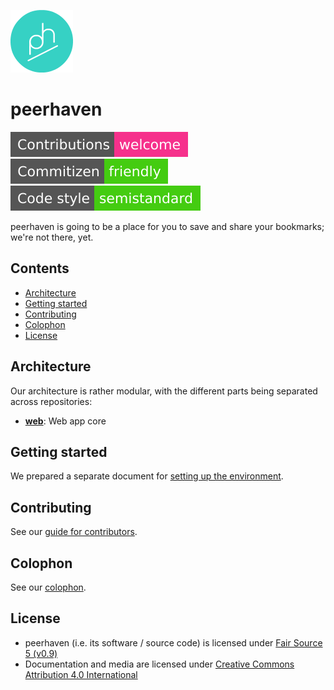 [![peerhaven logo](img/ph-circle-white-green-transparent-100.png)](https://peerhaven.net/)

# peerhaven

[![Contributions welcome](img/contributions-welcome.svg)](CONTRIBUTING.md)
[![Commitizen friendly](img/commitizen-friendly.svg)](http://commitizen.github.io/cz-cli/)
[![Code style: semistandard](img/code-style-semistandard.svg)](https://github.com/standard/semistandard)

peerhaven is going to be a place for you to save and share your bookmarks; we're not there, yet.

## Contents

- [Architecture](#architecture)
- [Getting started](#getting-started)
- [Contributing](#contributing)
- [Colophon](#colophon)
- [License](#license)

## Architecture

Our architecture is rather modular, with the different parts being separated across repositories:

- [**web**](https://github.com/peerhaven/web): Web app core

## Getting started

We prepared a separate document for [setting up the environment](SETUP.md).

## Contributing

See our [guide for contributors](CONTRIBUTING.md).

## Colophon

See our [colophon](COLOPHON.md).

## License

- peerhaven (i.e. its software / source code) is licensed under [Fair Source 5 (v0.9)](https://fair.io/)
- Documentation and media are licensed under [Creative Commons Attribution 4.0 International](https://creativecommons.org/licenses/by/4.0/)
